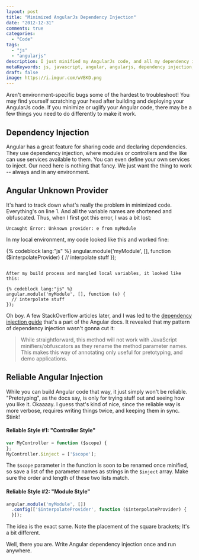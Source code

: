 ```yaml
---
layout: post
title: "Minimized AngularJs Dependency Injection"
date: "2012-12-31"
comments: true
categories:
  - "Code"
tags:
  - "js"
  - "angularjs"
description: I just minified my AngularJs code, and all my dependency injection broke.  I'm getting a "Unknown Provider" message.
metaKeywords: js, javascript, angular, angularjs, dependency injection, minimization, uglify
draft: false
image: https://i.imgur.com/wVBKD.png
---
```


Aren't environment-specific bugs some of the hardest to troubleshoot!  You may find yourself scratching your head after building and deploying your AngularJs code.  If you minimize or uglify your Angular code, there may be a few things you need to do differently to make it work.

<!--more-->

## Dependency Injection

Angular has a great feature for sharing code and declaring dependencies.  They use dependency injection, where modules or controllers and the like can use services available to them.  You can even define your own services to inject.  Our need here is nothing that fancy.  We just want the thing to work -- always and in any environment.

## Angular Unknown Provider

It's hard to track down what's really the problem in minimized code.  Everything's on line 1.  And all the variable names are shortened and obfuscated.  Thus, when I first got this error, I was a bit lost:

```
Uncaught Error: Unknown provider: e from myModule
```

In my local environment, my code looked like this and worked fine:

{% codeblock lang:"js" %}
angular.module('myModule', [], function ($interpolateProvider) {
  // interpolate stuff
});
```

After my build process and mangled local variables, it looked like this:

{% codeblock lang:"js" %}
angular.module('myModule', [], function (e) {
  // interpolate stuff
});
```

Oh boy.  A few StackOverflow articles later, and I was led to the [dependency injection guide](http://docs.angularjs.org/guide/di) that's a part of the Angular docs.  It revealed that my pattern of dependency injection wasn't gonna cut it:

> While straightforward, this method will not work with JavaScript minifiers/obfuscators as they rename the method parameter names. This makes this way of annotating only useful for pretotyping, and demo applications.

## Reliable Angular Injection

While you can build Angular code that way, it just simply won't be reliable.  "Pretotyping", as the docs say, is only for trying stuff out and seeing how you like it.  Okaaaay.  I guess that's kind of nice, since the reliable way is more verbose, requires writing things twice, and keeping them in sync.  Stink!

#### Reliable Style #1: "Controller Style"

```js
var MyController = function ($scope) {
};
MyController.$inject = ['$scope'];
```

The `$scope` parameter in the function is soon to be renamed once minified, so save a list of the parameter names as strings in the `$inject` array.  Make sure the order and length of these two lists match.

#### Reliable Style #2: "Module Style"

```js
angular.module('myModule', [])
  .config(['$interpolateProvider', function ($interpolateProvider) {
  }]);
```

The idea is the exact same.  Note the placement of the square brackets;  It's a bit different.

Well, there you are.  Write Angular dependency injection once and run anywhere.
